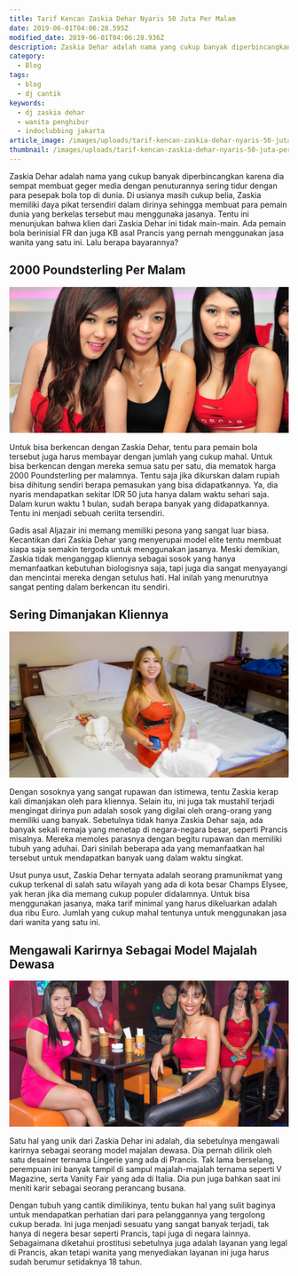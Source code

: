 ```yaml
---
title: Tarif Kencan Zaskia Dehar Nyaris 50 Juta Per Malam
date: 2019-06-01T04:06:28.595Z
modified_date: 2019-06-01T04:06:28.936Z
description: Zaskia Dehar adalah nama yang cukup banyak diperbincangkan karena dia sempat membuat geger media dengan penuturannya.
category:
  - Blog
tags:
  - blog
  - dj cantik
keywords:
  - dj zaskia dehar
  - wanita penghibur
  - indoclubbing jakarta
article_image: /images/uploads/tarif-kencan-zaskia-dehar-nyaris-50-juta-per-malam-3.jpg
thumbnail: /images/uploads/tarif-kencan-zaskia-dehar-nyaris-50-juta-per-malam-1-014.jpg
---
```

Zaskia Dehar adalah nama yang cukup banyak diperbincangkan karena dia sempat membuat geger media dengan penuturannya sering tidur dengan para pesepak bola top di dunia. Di usianya masih cukup belia, Zaskia memiliki daya pikat tersendiri dalam dirinya sehingga membuat para pemain dunia yang berkelas tersebut mau menggunaka jasanya. Tentu ini menunjukan bahwa klien dari Zaskia Dehar ini tidak main-main. Ada pemain bola berinisial FR dan juga KB asal Prancis yang pernah menggunakan jasa wanita yang satu ini. Lalu berapa bayarannya?



## 2000 Poundsterling Per Malam

![Tarif Kencan Zaskia Dehar Nyaris 50 Juta Per Malam](/images/uploads/tarif-kencan-zaskia-dehar-nyaris-50-juta-per-malam-3.jpg)

Untuk bisa berkencan dengan Zaskia Dehar, tentu para pemain bola tersebut juga harus membayar dengan jumlah yang cukup mahal. Untuk bisa berkencan dengan mereka semua satu per satu, dia mematok harga 2000 Poundsterling per malamnya. Tentu saja jika dikurskan dalam rupiah bisa dihitung sendiri berapa pemasukan yang bisa didapatkannya. Ya, dia nyaris mendapatkan sekitar IDR 50 juta hanya dalam waktu sehari saja. Dalam kurun waktu 1 bulan, sudah berapa banyak yang didapatkannya. Tentu ini menjadi sebuah ceriita tersendiri.

Gadis asal Aljazair ini memang memiliki pesona yang sangat luar biasa. Kecantikan dari Zaskia Dehar yang menyerupai model elite tentu membuat siapa saja semakin tergoda untuk menggunakan jasanya. Meski demikian, Zaskia tidak menganggap kliennya sebagai sosok yang hanya memanfaatkan kebutuhan biologisnya saja, tapi juga dia sangat menyayangi dan mencintai mereka dengan setulus hati. Hal inilah yang menurutnya sangat penting dalam berkencan itu sendiri.



## Sering Dimanjakan Kliennya

![Tarif Kencan Zaskia Dehar Nyaris 50 Juta Per Malam](/images/uploads/tarif-kencan-zaskia-dehar-nyaris-50-juta-per-malam-2.jpg)

Dengan sosoknya yang sangat rupawan dan istimewa, tentu Zaskia kerap kali dimanjakan oleh para kliennya. Selain itu, ini juga tak mustahil terjadi mengingat dirinya pun adalah sosok yang digilai oleh orang-orang yang memiliki uang banyak. Sebetulnya tidak hanya Zaskia Dehar saja, ada banyak sekali remaja yang menetap di negara-negara besar, seperti Prancis misalnya. Mereka memoles parasnya dengan begitu rupawan dan memiliki tubuh yang aduhai. Dari sinilah beberapa ada yang memanfaatkan hal tersebut untuk mendapatkan banyak uang dalam waktu singkat.

Usut punya usut, Zaskia Dehar ternyata adalah seorang pramunikmat yang cukup terkenal di salah satu wilayah yang ada di kota besar Champs Elysee, yak heran jika dia memang cukup populer didalamnya. Untuk bisa menggunakan jasanya, maka tarif minimal yang harus dikeluarkan adalah dua ribu Euro. Jumlah yang cukup mahal tentunya untuk menggunakan jasa dari wanita yang satu ini. 



## Mengawali Karirnya Sebagai Model Majalah Dewasa

![Tarif Kencan Zaskia Dehar Nyaris 50 Juta Per Malam](/images/uploads/tarif-kencan-zaskia-dehar-nyaris-50-juta-per-malam-1.jpg)

Satu hal yang unik dari Zaskia Dehar ini adalah, dia sebetulnya mengawali karirnya sebagai seorang model majalan dewasa. Dia pernah dilirik oleh satu desainer ternama Lingerie yang ada di Prancis. Tak lama berselang, perempuan ini banyak tampil di sampul majalah-majalah ternama seperti V Magazine, serta Vanity Fair yang ada di Italia. Dia pun juga bahkan saat ini meniti karir sebagai seorang perancang busana. 

Dengan tubuh yang cantik dimilikinya, tentu bukan hal yang sulit baginya untuk mendapatkan perhatian dari para pelanggannya yang tergolong cukup berada. Ini juga menjadi sesuatu yang sangat banyak terjadi, tak hanya di negera besar seperti Prancis, tapi juga di negara lainnya. Sebagaimana diketahui prostitusi sebetulnya juga adalah layanan yang legal di Prancis, akan tetapi wanita yang menyediakan layanan ini juga harus sudah berumur setidaknya 18 tahun.
